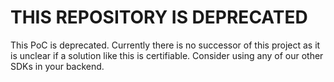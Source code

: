 # THIS REPOSITORY IS DEPRECATED

This PoC is deprecated. Currently there is no successor of this project as it is unclear if a solution like this is certifiable. 
Consider using any of our other SDKs in your backend.
